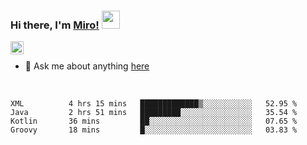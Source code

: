 ### Hi there, I'm [Miro!](https://castariva18.github.io/)  <img src="https://github.com/TheDudeThatCode/TheDudeThatCode/blob/master/Assets/Hi.gif" width="29px">

<a href="https://discord.gg/bhPzjwR">
  <img align="left" alt="Clown Discord" width="21px" src="https://cdn4.iconfinder.com/data/icons/logos-and-brands/512/91_Discord_logo_logos-512.png" />
</a>

<br />

- 💬 Ask me about anything [here](https://github.com/castariva18/castariva18/issues)

<br />

<!--START_SECTION:waka-->
```text
XML          4 hrs 15 mins   █████████████▒░░░░░░░░░░░   52.95 % 
Java         2 hrs 51 mins   █████████░░░░░░░░░░░░░░░░   35.54 % 
Kotlin       36 mins         ██░░░░░░░░░░░░░░░░░░░░░░░   07.65 % 
Groovy       18 mins         █░░░░░░░░░░░░░░░░░░░░░░░░   03.83 % 
```
<!--END_SECTION:waka-->
